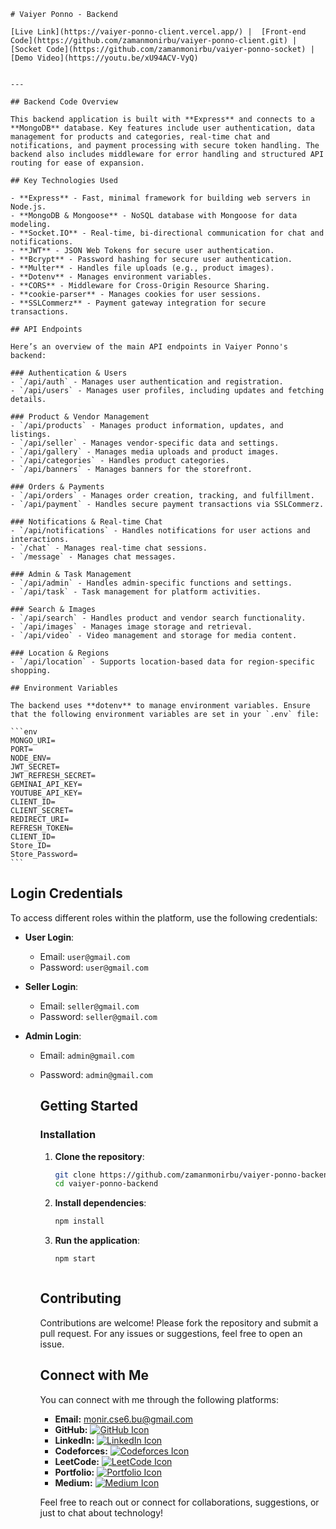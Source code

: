     # Vaiyer Ponno - Backend

    [Live Link](https://vaiyer-ponno-client.vercel.app/) |  [Front-end Code](https://github.com/zamanmonirbu/vaiyer-ponno-client.git) |
    [Socket Code](https://github.com/zamanmonirbu/vaiyer-ponno-socket) |
    [Demo Video](https://youtu.be/xU94ACV-VyQ)


    ---

    ## Backend Code Overview

    This backend application is built with **Express** and connects to a **MongoDB** database. Key features include user authentication, data management for products and categories, real-time chat and notifications, and payment processing with secure token handling. The backend also includes middleware for error handling and structured API routing for ease of expansion.

    ## Key Technologies Used

    - **Express** - Fast, minimal framework for building web servers in Node.js.
    - **MongoDB & Mongoose** - NoSQL database with Mongoose for data modeling.
    - **Socket.IO** - Real-time, bi-directional communication for chat and notifications.
    - **JWT** - JSON Web Tokens for secure user authentication.
    - **Bcrypt** - Password hashing for secure user authentication.
    - **Multer** - Handles file uploads (e.g., product images).
    - **Dotenv** - Manages environment variables.
    - **CORS** - Middleware for Cross-Origin Resource Sharing.
    - **cookie-parser** - Manages cookies for user sessions.
    - **SSLCommerz** - Payment gateway integration for secure transactions.

    ## API Endpoints

    Here’s an overview of the main API endpoints in Vaiyer Ponno's backend:

    ### Authentication & Users
    - `/api/auth` - Manages user authentication and registration.
    - `/api/users` - Manages user profiles, including updates and fetching details.

    ### Product & Vendor Management
    - `/api/products` - Manages product information, updates, and listings.
    - `/api/seller` - Manages vendor-specific data and settings.
    - `/api/gallery` - Manages media uploads and product images.
    - `/api/categories` - Handles product categories.
    - `/api/banners` - Manages banners for the storefront.
    
    ### Orders & Payments
    - `/api/orders` - Manages order creation, tracking, and fulfillment.
    - `/api/payment` - Handles secure payment transactions via SSLCommerz.

    ### Notifications & Real-time Chat
    - `/api/notifications` - Handles notifications for user actions and interactions.
    - `/chat` - Manages real-time chat sessions.
    - `/message` - Manages chat messages.

    ### Admin & Task Management
    - `/api/admin` - Handles admin-specific functions and settings.
    - `/api/task` - Task management for platform activities.

    ### Search & Images
    - `/api/search` - Handles product and vendor search functionality.
    - `/api/images` - Manages image storage and retrieval.
    - `/api/video` - Video management and storage for media content.

    ### Location & Regions
    - `/api/location` - Supports location-based data for region-specific shopping.

    ## Environment Variables

    The backend uses **dotenv** to manage environment variables. Ensure that the following environment variables are set in your `.env` file:

    ```env
    MONGO_URI=
    PORT=
    NODE_ENV=
    JWT_SECRET=
    JWT_REFRESH_SECRET=
    GEMINAI_API_KEY=
    YOUTUBE_API_KEY=
    CLIENT_ID=
    CLIENT_SECRET=
    REDIRECT_URI=
    REFRESH_TOKEN=
    CLIENT_ID=
    Store_ID=
    Store_Password=
    ```
## Login Credentials

To access different roles within the platform, use the following credentials:

- **User Login**: 
  - Email: `user@gmail.com` 
  - Password: `user@gmail.com`

- **Seller Login**: 
  - Email: `seller@gmail.com`
  - Password: `seller@gmail.com`

- **Admin Login**: 
  - Email: `admin@gmail.com` 
  - Password: `admin@gmail.com`


    ## Getting Started

    ### Installation

    1. **Clone the repository**:
        ```bash
        git clone https://github.com/zamanmonirbu/vaiyer-ponno-backend.git
        cd vaiyer-ponno-backend
        ```

    2. **Install dependencies**:
        ```bash
        npm install
        ````

    4. **Run the application**:
        ```bash
        npm start



    ## Contributing

    Contributions are welcome! Please fork the repository and submit a pull request. For any issues or suggestions, feel free to open an issue.

    ## Connect with Me

    You can connect with me through the following platforms:

    - **Email:** [monir.cse6.bu@gmail.com](mailto:monir.cse6.bu@gmail.com)
    - **GitHub:** [![GitHub Icon](https://img.shields.io/badge/GitHub-100000?style=for-the-badge&logo=github&logoColor=white)](https://github.com/zamanmonirbu)
    - **LinkedIn:** [![LinkedIn Icon](https://img.shields.io/badge/LinkedIn-0077B5?style=for-the-badge&logo=linkedin&logoColor=white)](https://www.linkedin.com/in/mdmoniruzzamanbu/)
    - **Codeforces:** [![Codeforces Icon](https://img.shields.io/badge/Codeforces-00FF00?style=for-the-badge&logo=codeforces&logoColor=white)](https://codeforces.com/profile/ZaMo)
    - **LeetCode:** [![LeetCode Icon](https://img.shields.io/badge/LeetCode-FFA116?style=for-the-badge&logo=leetcode&logoColor=white)](https://leetcode.com/u/moniruzzamancse6/)
    - **Portfolio:** [![Portfolio Icon](https://img.shields.io/badge/Portfolio-000000?style=for-the-badge&logo=codeforces&logoColor=white)](https://moniruzzamanbu.netlify.app/)
    - **Medium:** [![Medium Icon](https://img.shields.io/badge/Medium-12100E?style=for-the-badge&logo=medium&logoColor=white)](https://medium.com/@zamanmonirbu)

    Feel free to reach out or connect for collaborations, suggestions, or just to chat about technology!


